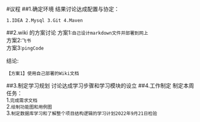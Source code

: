 #议程
##1.确定环境
结果讨论达成配置与协定：

    1.IDEA 2.Mysql 3.Git 4.Maven
##2.wiki 的方案讨论
方案1:`自己设计markdown文件并部署到网上`  
方案2:`飞书`  
方案3:`pingCode`

结论:  
    
    【方案1】使用自己部署的Wiki文档
##3.制定学习规划
讨论达成学习步骤和学习模块的设立
##4.工作制定
制定本周任务：  
1.`完成需求文档`  
2.`绘制功能图和用例图`  
3.`制定数据库学习和了解整个项目结构逻辑的学习计划2022年9月21日检验`





























